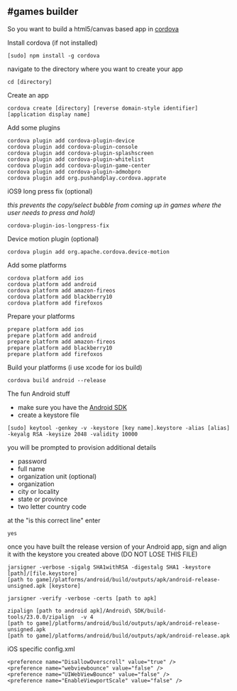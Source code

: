 #games builder
----

So you want to build a html5/canvas based app in [cordova](http://cordova.apache.org/)


Install cordova (if not installed)
 
```
[sudo] npm install -g cordova
```

navigate to the directory where you want to create your app

```
cd [directory]
```

Create an app

```
cordova create [directory] [reverse domain-style identifier] [application display name]
```

Add some plugins

```
cordova plugin add cordova-plugin-device
cordova plugin add cordova-plugin-console
cordova plugin add cordova-plugin-splashscreen
cordova plugin add cordova-plugin-whitelist
cordova plugin add cordova-plugin-game-center
cordova plugin add cordova-plugin-admobpro
cordova plugin add org.pushandplay.cordova.apprate
```

iOS9 long press fix (optional)

*this prevents the copy/select bubble from coming up in games where the user needs to press and hold)*

```
cordova-plugin-ios-longpress-fix
```

Device motion plugin (optional)

```
cordova plugin add org.apache.cordova.device-motion
```

Add some platforms

```
cordova platform add ios
cordova platform add android
cordova platform add amazon-fireos
cordova platform add blackberry10
cordova platform add firefoxos
```

Prepare your platforms

```
prepare platform add ios
prepare platform add android
prepare platform add amazon-fireos
prepare platform add blackberry10
prepare platform add firefoxos
```

Build your platforms (i use xcode for ios build)

```
cordova build android --release
```

The fun Android stuff

* make sure you have the [Android SDK](https://developer.android.com/sdk/index.html)
* create a keystore file

```
[sudo] keytool -genkey -v -keystore [key name].keystore -alias [alias] -keyalg RSA -keysize 2048 -validity 10000
```

you will be prompted to provision additional details

* password
* full name
* organization unit (optional)
* organization
* city or locality
* state or province
* two letter country code

at the "is this correct line" enter

```
yes
```

once you have built the release version of your Android app, sign and align it with the keystore you created above (DO NOT LOSE THIS FILE)

```
jarsigner -verbose -sigalg SHA1withRSA -digestalg SHA1 -keystore 
[path]/[file.keystore]
[path to game]/platforms/android/build/outputs/apk/android-release-unsigned.apk [keystore]
```

```
jarsigner -verify -verbose -certs [path to apk]
```

```
zipalign [path to android apk]/Android\ SDK/build-tools/23.0.0/zipalign  -v 4 
[path to game]/platforms/android/build/outputs/apk/android-release-unsigned.apk 
[path to game]/platforms/android/build/outputs/apk/android-release.apk
```


iOS specific config.xml

```
<preference name="DisallowOverscroll" value="true" />
<preference name="webviewbounce" value="false" />
<preference name="UIWebViewBounce" value="false" />
<preference name="EnableViewportScale" value="false" />
```

